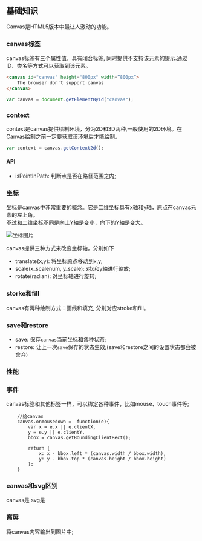 ## 基础知识
Canvas是HTML5版本中最让人激动的功能。

### canvas标签
canvas标签有三个属性值，具有闭合标签, 同时提供不支持该元素的提示.通过ID、类名等方式可以获取到该元素。  


```html
<canvas id="canvas" height="800px" width=”800px“>
    The browser don't support canvas
</canvas>
```

```js
var canvas = document.getElementById("canvas");
```

### context
context是canvas提供绘制环境，分为2D和3D两种,一般使用的2D环境。在Canvas绘制之前一定要获取该环境后才能绘制。

```js
var context = canvas.getContext2d();
```

#### API
* isPointInPath: 判断点是否在路径范围之内;


### 坐标
坐标是canvas中非常重要的概念。它是二维坐标具有x轴和y轴，原点在canvas元素的左上角。  
不过和二维坐标不同是向上Y轴是变小，向下的Y轴是变大。  

![坐标图片](https://niuben.github.io/docs/static/images/canvas/coordinate.png "600*auto")


canvas提供三种方式来改变坐标轴，分别如下

* translate(x,y): 将坐标原点移动到x,y;
* scale(x_scalenum, y_scale): 对x和y轴进行缩放;
* rotate(radian): 对坐标轴进行旋转;


### storke和fill
canvas有两种绘制方式：画线和填充, 分别对应stroke和fill。

### save和restore

* save: 保存`canvas`当前坐标和各种状态;
* restore: 让上一次`save`保存的状态生效;(save和restore之间的设置状态都会被舍弃)

### 性能

### 事件
canvas标签和其他标签一样，可以绑定各种事件，比如mouse、touch事件等;

```
    //给canvas
    canvas.onmousedown =  function(e){
        var x = e.x || e.clientX,
        y = e.y || e.clientY,
        bbox = canvas.getBoundingClientRect();

        return {
            x: x - bbox.left * (canvas.width / bbox.width),
            y: y - bbox.top * (canvas.height / bbox.height)
        };
    }
```
### canvas和svg区别
canvas是
svg是

### 离屏
将canvas内容输出到图片中;



